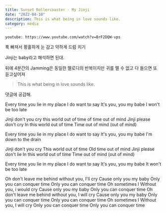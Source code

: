 ```yaml
---
title: Sunset Rollercoaster - My Jinji
date: "2022-04-10"
description: This is what being in love sounds like.
category: media
---
```


`youtube: https://www.youtube.com/watch?v=BrF2DQW-vps`

푹 빠져서 황홀하게 눈 감고 약하게 드럼 치기

Jinji는 baby라고 해석하면 된대.

뒤에 4분간의 Jamming은 동일한 멜로디의 반복이지만 귀를 뗄 수 없고
다 들으면 또 듣고싶어져

> This is what being in love sounds like.

댓글에 공감해.

Every time you lie in my place
I do want to say
It's you, you my babe
I won't be too late

Jinji don't you cry
this world out of time
of time out of mind
Jinji please don't cry
In this world out of time
Time out of mind
(out of mind)

Every time you lie in my place
I do want to say
It's you, you my babe
I'm down to the drain

Jinji don't you cry
This world out of time
Old time out of mind
Jinji please don't lie
In this world out of time
Time out of mind
(out of mind)

Every time you lie in my place
I do want to say
It's you, you my babe
It won't be too late

Oh don't leave me behind
without you, I'll cry
Cause only you my baby
Only you can conquer time
Only you can conquer time
Oh sometimes I
Without you, i would cry
Cause only you my baby
Only you can conquer time
Oh don't leave me behind
without you, I will cry
Cause only you my baby
Only you can conquer time
Only you can conquer time
Oh sometimes I
Without you, I will cry
Only you can conquer time
Only you can conquer time
